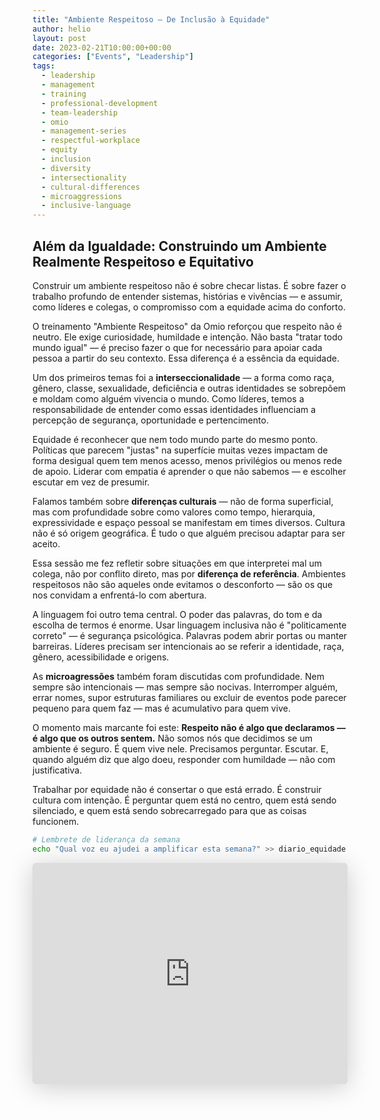 ```yaml
---
title: "Ambiente Respeitoso – De Inclusão à Equidade"
author: helio
layout: post
date: 2023-02-21T10:00:00+00:00
categories: ["Events", "Leadership"]
tags:
  - leadership
  - management
  - training
  - professional-development
  - team-leadership
  - omio
  - management-series
  - respectful-workplace
  - equity
  - inclusion
  - diversity
  - intersectionality
  - cultural-differences
  - microaggressions
  - inclusive-language
---
```


## Além da Igualdade: Construindo um Ambiente Realmente Respeitoso e Equitativo

Construir um ambiente respeitoso não é sobre checar listas. É sobre fazer o trabalho profundo de entender sistemas, histórias e vivências — e assumir, como líderes e colegas, o compromisso com a equidade acima do conforto.

O treinamento "Ambiente Respeitoso" da Omio reforçou que respeito não é neutro. Ele exige curiosidade, humildade e intenção. Não basta "tratar todo mundo igual" — é preciso fazer o que for necessário para apoiar cada pessoa a partir do seu contexto. Essa diferença é a essência da equidade.

Um dos primeiros temas foi a **interseccionalidade** — a forma como raça, gênero, classe, sexualidade, deficiência e outras identidades se sobrepõem e moldam como alguém vivencia o mundo. Como líderes, temos a responsabilidade de entender como essas identidades influenciam a percepção de segurança, oportunidade e pertencimento.

Equidade é reconhecer que nem todo mundo parte do mesmo ponto. Políticas que parecem "justas" na superfície muitas vezes impactam de forma desigual quem tem menos acesso, menos privilégios ou menos rede de apoio. Liderar com empatia é aprender o que não sabemos — e escolher escutar em vez de presumir.

Falamos também sobre **diferenças culturais** — não de forma superficial, mas com profundidade sobre como valores como tempo, hierarquia, expressividade e espaço pessoal se manifestam em times diversos. Cultura não é só origem geográfica. É tudo o que alguém precisou adaptar para ser aceito.

Essa sessão me fez refletir sobre situações em que interpretei mal um colega, não por conflito direto, mas por **diferença de referência**. Ambientes respeitosos não são aqueles onde evitamos o desconforto — são os que nos convidam a enfrentá-lo com abertura.

A linguagem foi outro tema central. O poder das palavras, do tom e da escolha de termos é enorme. Usar linguagem inclusiva não é "politicamente correto" — é segurança psicológica. Palavras podem abrir portas ou manter barreiras. Líderes precisam ser intencionais ao se referir a identidade, raça, gênero, acessibilidade e origens.

As **microagressões** também foram discutidas com profundidade. Nem sempre são intencionais — mas sempre são nocivas. Interromper alguém, errar nomes, supor estruturas familiares ou excluir de eventos pode parecer pequeno para quem faz — mas é acumulativo para quem vive.

O momento mais marcante foi este: **Respeito não é algo que declaramos — é algo que os outros sentem.** Não somos nós que decidimos se um ambiente é seguro. É quem vive nele. Precisamos perguntar. Escutar. E, quando alguém diz que algo doeu, responder com humildade — não com justificativa.

Trabalhar por equidade não é consertar o que está errado. É construir cultura com intenção. É perguntar quem está no centro, quem está sendo silenciado, e quem está sendo sobrecarregado para que as coisas funcionem.

```bash
# Lembrete de liderança da semana
echo "Qual voz eu ajudei a amplificar esta semana?" >> diario_equidade.txt
```

<iframe class="speakerdeck-iframe" frameborder="0" src="https://speakerdeck.com/player/677f7af154d74011b5fdc8eb054fa378" title="Respectful Workplace" allowfullscreen="true" style="border: 0px; background: padding-box padding-box rgba(0, 0, 0, 0.1); margin: 0px; padding: 0px; border-radius: 6px; box-shadow: rgba(0, 0, 0, 0.2) 0px 5px 40px; width: 100%; height: auto; aspect-ratio: 560 / 394;" data-ratio="1.4213197969543148"></iframe>
